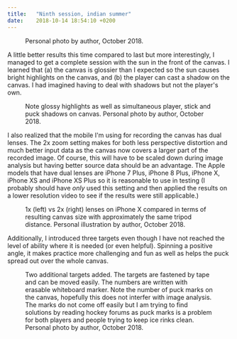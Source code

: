 ```yaml
---
title:   "Ninth session, indian summer"
date:    2018-10-14 18:54:10 +0200
---
```

<figure>
  <img src="{{ site.url }}{{ site.baseurl }}/assets/images/ninth-session-indian-summer.jpg"
       alt="">
  <figcaption>
    Personal photo by author, October 2018.
  </figcaption>
</figure>

A little better results this time compared to last but more interestingly, I
managed to get a complete session with the sun in the front of the canvas.
I learned that (a) the canvas is glossier than I expected so the sun causes
bright highlights on the canvas, and (b) the player can cast a shadow on the
canvas. I had imagined having to deal with shadows but not the player's own.

<figure>
  <img src="{{ site.url }}{{ site.baseurl }}/assets/images/player-puck-and-stick-shadows-on-canvas.jpg"
       alt="">
  <figcaption>
    Note glossy highlights as well as simultaneous player, stick and puck
    shadows on canvas. Personal photo by author, October 2018.
  </figcaption>
</figure>

I also realized that the mobile I'm using for recording the canvas has dual
lenses. The 2x zoom setting makes for both less perspective distortion and much
better input data as the canvas now covers a larger part of the recorded image.
Of course, this will have to be scaled down during image analysis but having
better source data should be an advantage. The Apple models that have dual
lenses are iPhone 7 Plus, iPhone 8 Plus, iPhone X, iPhone XS and iPhone XS Plus
so it is reasonable to use in testing (I probably should have *only* used this
setting and then applied the results on a lower resolution video to see if the
results were still applicable.)

<figure>
  <img src="{{ site.url }}{{ site.baseurl }}/assets/images/dual-lenses-1x-vs-2x.jpg"
       alt="">
  <figcaption>
    1x (left) vs 2x (right) lenses on iPhone X compared in terms of resulting
    canvas size with approximately the same tripod distance. Personal
    illustration by author, October 2018.
  </figcaption>
</figure>

Additionally, I introduced three targets even though I have not reached the
level of ability where it is needed (or even helpful). Spinning a positive
angle, it makes practice more challenging and fun as well as helps the puck
spread out over the whole canvas.

<figure>
  <img src="{{ site.url }}{{ site.baseurl }}/assets/images/three-targets-and-scuffs.jpg"
       alt="">
  <figcaption>
    Two additional targets added. The targets are fastened by tape and can be
    moved easily. The numbers are written with erasable whiteboard marker.
    Note the number of puck marks on the canvas, hopefully this does not
    interfer with image analysis. The marks do not come off easily but I am
    trying to find solutions by reading hockey forums as puck marks is a
    problem for both players and people trying to keep ice rinks clean.
    Personal photo by author, October 2018.
  </figcaption>
</figure>
